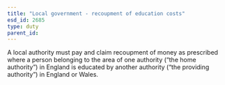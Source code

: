 ```yaml
---
title: "Local government - recoupment of education costs"
esd_id: 2685
type: duty
parent_id:  
---
```


A local authority must pay and claim recoupment of money as prescribed where a person belonging to the area of one authority (“the home authority”) in England is educated by another authority (“the providing authority”) in England or Wales.

